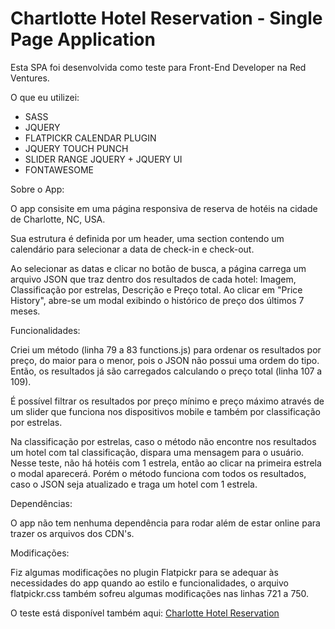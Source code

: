 # Chartlotte Hotel Reservation - Single Page Application

Esta SPA foi desenvolvida como teste para Front-End Developer na Red Ventures.

O que eu utilizei:

* SASS
* JQUERY
* FLATPICKR CALENDAR PLUGIN
* JQUERY TOUCH PUNCH
* SLIDER RANGE JQUERY + JQUERY UI
* FONTAWESOME

Sobre o App:

O app consisite em uma página responsiva de reserva de hotéis na cidade de Charlotte, NC, USA.

Sua estrutura é definida por um header, uma section contendo um calendário para selecionar a data de check-in e check-out.

Ao selecionar as datas e clicar no botão de busca, a página carrega um arquivo JSON que traz dentro dos resultados de cada hotel: Imagem, Classificação por estrelas, Descrição e Preço total. Ao clicar em "Price History", abre-se um modal exibindo o histórico de preço dos últimos 7 meses.

Funcionalidades:

Criei um método (linha 79 a 83 functions.js) para ordenar os resultados por preço, do maior para o menor, pois o JSON não possui uma ordem do tipo. Então, os resultados já são carregados calculando o preço total (linha 107 a 109).

É possível filtrar os resultados por preço mínimo e preço máximo através de um slider que funciona nos dispositivos mobile e também por classificação por estrelas.

Na classificação por estrelas, caso o método não encontre nos resultados um hotel com tal classificação, dispara uma mensagem para o usuário. Nesse teste, não há hotéis com 1 estrela, então ao clicar na primeira estrela o modal aparecerá. Porém o método funciona com todos os resultados, caso o JSON seja atualizado e traga um hotel com 1 estrela.

Dependências:

O app não tem nenhuma dependência para rodar além de estar online para trazer os arquivos dos CDN's.

Modificações:

Fiz algumas modificações no plugin Flatpickr para se adequar às necessidades do app quando ao estilo e funcionalidades, o arquivo flatpickr.css também sofreu algumas modificações nas linhas 721 a 750.


O teste está disponível também aqui: <a href="http://vegners.com/projects/testerv/" target="_blank">Charlotte Hotel Reservation</a>
